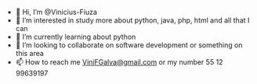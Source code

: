 - 👋 Hi, I’m @Vinicius-Fiuza
- 👀 I’m interested in study more about python, java, php, html and all that I can
- 🌱 I’m currently learning about python
- 💞️ I’m looking to collaborate on software development or something on this area
- 📫 How to reach me ViniFGalva@gmail.com or my number 55 12 99639197

<!---
Vinicius-Fiuza/Vinicius-Fiuza is a ✨ special ✨ repository because its `README.md` (this file) appears on your GitHub profile.
You can click the Preview link to take a look at your changes.
--->
